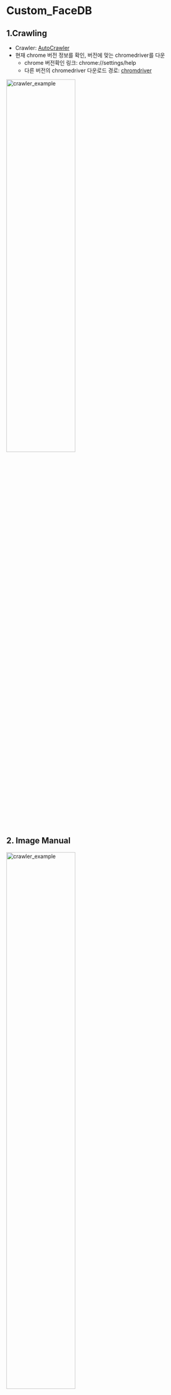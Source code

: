 # Custom_FaceDB

## 1.Crawling
- Crawler: [AutoCrawler](https://github.com/YoongiKim/AutoCrawler)
- 현재 chrome 버전 정보를 확인, 버전에 맞는 chromedriver를 다운
  * chrome 버전확인 링크: chrome://settings/help
  * 다른 버전의 chromedriver 다운로드 경로: [chromdriver](https://chromedriver.chromium.org/downloads)

<p align="left"><img src="./crawler_example.gif" width="60%" height="50%" title="crawler_example" alt="crawler_example"></img><br/><p>

## 2. Image Manual
<p align="left"><img src="https://user-images.githubusercontent.com/59816618/113269154-22a78e00-9313-11eb-90c9-0026a52c129f.PNG" width="60%" height="60%" title="crawler_example" alt="crawler_example"></img><br/><p>
- 크롤링 후 category_tool-07을 사용하여 front, side, back 폴더를 만든 후 사진을 구별하여 분류<br>
- category_tool: [categorytool](https://github.com/xylitol/Dataset_tools/tree/main/classify_imgFile_tool)<br>
- 검색어 인물 이외의 다른 사람이 존재해도 무방(labeling시 etc로 분류)

<p align="left"><img src="https://user-images.githubusercontent.com/59816618/113269709-b1b4a600-9313-11eb-8e73-5388b856d401.PNG" width="60%" height="60%" title="crawler_example" alt="crawler_example"></img><br/><p>
- 코드로 이미지 이름을 교체 - 코드로 이미지 이름을 교체<br>
- 이미지의 최종 저장 이름은 유명인_숫자.jpg
